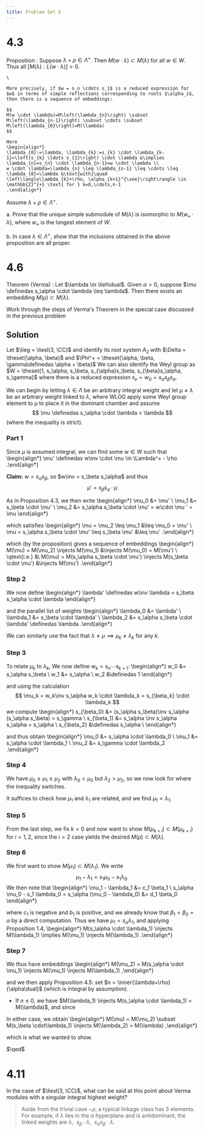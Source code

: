 ```yaml
---
title: Problem Set 5
---
```


# 4.3

Proposition
:   Suppose $\lambda + \rho \in \Lambda^+$.
    Then $M(w\cdot \lambda) \subset M(\lambda)$ for all $w\in W$.
    Thus all $[M(\lambda): L(w\cdot \lambda)] > 0$.

    \

    More precisely, if $w = s_n \cdots s_1$ is a reduced expression for $w$ in terms of simple reflections corresponding to roots $\alpha_i$, then there is a sequence of embeddings:

    $$
    M(w \cdot \lambda)=M\left(\lambda_{n}\right) \subset M\left(\lambda_{n-1}\right) \subset \cdots \subset M\left(\lambda_{0}\right)=M(\lambda)
    $$

    Here
    \begin{align*}
    \lambda_{0}:=\lambda, \lambda_{k}:=s_{k} \cdot \lambda_{k-1}=\left(s_{k} \ldots s_{1}\right) \cdot \lambda &\implies \lambda_{n}=s_{n} \cdot \lambda_{n-1}=w \cdot \lambda \\
    w \cdot \lambda=\lambda_{n} \leq \lambda_{n-1} \leq \cdots \leq \lambda_{0}=\lambda &\text{with}\quad
    \left\langle\lambda_{k}+\rho, \alpha_{k+1}^{\vee}\right\rangle \in \mathbb{Z}^{+} \text{ for } k=0,\cdots,n-1
    .\end{align*}

Assume $\lambda + \rho \in \Lambda^+$.

a. Prove that the unique simple submodule of $M(\lambda)$ is isomorphic to $M(w_\diamond \cdot \lambda)$, where $w_\diamond$ is the longest element of $W$.

b. In case $\lambda \in \Lambda^+$, show that the inclusions obtained in the above proposition are all proper.

# 4.6

Theorem (Verma)
:   Let $\lambda \in \lieh\dual$.
    Given $\alpha > 0$, suppose $\mu \definedas s_\alpha \cdot \lambda \leq \lambda$.
    Then there exists an embedding $M(\mu) \subset M(\lambda)$.

Work through the steps of Verma's Theorem in the special case discussed in the previous problem

## Solution

Let $\lieg = \liesl(3, \CC)$ and identify its root system $A_2$ with $\Delta = \theset{\alpha, \beta}$ and $\Phi^+ = \theset{\alpha, \beta, \gamma\definedas \alpha + \beta}$
We can also identify the Weyl group as $W = \theset{1, s_\alpha, s_\beta, s_{\alpha}s_\beta, s_{\beta}s_\alpha, s_\gamma}$ where there is a reduced expression $s_\gamma = w_0 = s_\alpha s_\beta s_\alpha$.

We can begin by letting $\lambda \in \Lambda$ be an arbitrary integral weight and let $\mu\neq \lambda$ be an arbitrary weight linked to $\lambda$, where WLOG apply some Weyl group element to $\mu$ to place it in the dominant chamber and assume 
$$
\mu \definedas s_\alpha \cdot \lambda < \lambda
$$
(where the inequality is strict).

### Part 1

Since $\mu$ is assumed integral, we can find some $w\in W$ such that
\begin{align*}
\mu' \definedas w\inv \cdot \mu \in \Lambda^+ - \rho
.\end{align*}

**Claim:** 
$w = s_\alpha s_\beta$, so $w\inv = s_\beta s_\alpha$ and thus
$$
\mu' = s_\beta s_\alpha \cdot \mu
$$

As in Proposition 4.3, we then write
\begin{align*}
\mu_0 &= \mu' \\
\mu_1 &= s_\beta \cdot \mu' \\
\mu_2 &= s_\alpha s_\beta \cdot \mu' = w\cdot \mu ' = \mu
\end{align*}

which satisfies
\begin{align*}
\mu = \mu_2 \leq \mu_1 &\leq \mu_0 = \mu' \\
\mu = s_\alpha s_\beta \cdot \mu' \leq s_\beta \mu' &\leq \mu'
.\end{align*}

which (by the proposition) gives a sequence of embeddings
\begin{align*}
M(\mu) = M(\mu_2) \injects M(\mu_1) &\injects M(\mu_0) = M(\mu') \\
\qtext{i.e.} &\\
M(\mu)  = M(s_\alpha s_\beta \cdot \mu') \injects M(s_\beta \cdot \mu') &\injects M(\mu')
.\end{align*}

### Step 2
We now define
\begin{align*}
\lambda' \definedas w\inv \lambda = s_\beta s_\alpha \cdot \lambda
\end{align*}

and the parallel list of weights
\begin{align*}
\lambda_0 &= \lambda' \\
\lambda_1 &= s_\beta \cdot \lambda' \\
\lambda_2 &= s_\alpha s_\beta \cdot \lambda' \definedas \lambda
.\end{align*}

We can similarly use the fact that $\lambda \neq \mu \implies \mu_k \neq \lambda_k$ for any $k$.

### Step 3

To relate $\mu_k$ to $\lambda_k$, We now define $w_k = s_n \cdots s_{k+1}$:
\begin{align*}
w_0 &= s_\alpha s_\beta \\
w_1 &= s_\alpha \\
w_2 &\definedas 1
\end{align*}

and using the calculation 
$$
\mu_k = w_k\inv s_\alpha w_k \cdot \lambda_k = s_{\beta_k} \cdot \lambda_k
$$
we compute 
\begin{align*}
s_{\beta_0} &= (s_\alpha s_\beta)\inv s_\alpha (s_\alpha s_\beta) = s_\gamma  \\
s_{\beta_1} &= s_\alpha \inv s_\alpha s_\alpha = s_\alpha \\
s_{\beta_2} &\definedas s_\alpha \\
\end{align*}

and thus obtain
\begin{align*}
\mu_0 &= s_\alpha \cdot \lambda_0 \\
\mu_1 &= s_\alpha \cdot \lambda_1 \\
\mu_2 &= s_\gamma \cdot \lambda_2
.\end{align*}


### Step 4

We have $\mu_0 \geq \mu_1 \geq \mu_2$ with $\lambda_0 < \mu_0$ but $\lambda_2 > \mu_2$, so we now look for where the inequality switches.

It suffices to check how $\mu_1$ and $\lambda_1$ are related, and we find $\mu_1 < \lambda_1$.

### Step 5

From the last step, we fix $k=0$ and now want to show $M(\mu_{k+i}) \subset M(\mu_{k+i})$ for $i=1, 2$, since the $i=2$ case yields the desired $M(\mu) \subset M(\lambda)$.

### Step 6

We first want to show $M(\mu_1) \subset M(\lambda_1)$.
We write 
$$
\mu_1 - \lambda_1  = s_1 \mu_0 - s_1 \lambda_0
.$$
We then note that
\begin{align*}
\mu_1 - \lambda_1 &= c_1 \beta_1 \\
s_\alpha \mu_0 - s_1 \lambda_0 = s_\alpha (\mu_0 - \lambda_0) &= d_1 \beta_0 
\end{align*}

where $c_1$ is negative and $b_1$ is positive, and we already know that $\beta_1 = \beta_0 = \alpha$ by a direct computation.
Thus we have $\mu_1 = s_\alpha \lambda_1$, and applying Proposition 1.4, 
\begin{align*}
M(s_\alpha \cdot \lambda_1) \injects M(\lambda_1) \implies M(\mu_1) \injects M(\lambda_1)
.\end{align*}

### Step 7


We thus have embeddings
\begin{align*}
M(\mu_2) = M(s_\alpha \cdot \mu_1) \injects M(\mu_1) \injects M(\lambda_1)
,\end{align*}

and we then apply Proposition 4.5: set $n = \inner{\lambda+\rho}{\alpha\dual}$ (which is integral by assumption).

- If $n \leq 0$, we have $M(\lambda_1) \injects M(s_\alpha \cdot \lambda_1) = M(\lambda)$, and since

In either case, we obtain
\begin{align*}
M(\mu) = M(\mu_2) \subset M(s_\beta \cdot\lambda_1) \injects M(\lambda_2) = M(\lambda)
,\end{align*}

which is what we wanted to show.

$\qed$




# 4.11

In the case of $\liesl(3, \CC)$, what can be said at this point about Verma modules with a singular integral highest weight?

> Aside from the trivial case $-\rho$, a typical linkage class has 3 elements.
> For example, if $\lambda$ lies in the $\alpha$ hyperplane and is antidominant, the linked weights are
> $\lambda,~~ s_\beta \cdot \lambda, ~~ s_\alpha s_\beta \cdot \lambda$.
